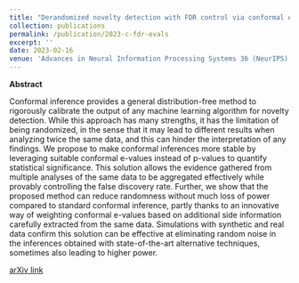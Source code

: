 ```yaml
---
title: "Derandomized novelty detection with FDR control via conformal e-values"
collection: publications
permalink: /publication/2023-c-fdr-evals
excerpt: ''
date: 2023-02-16
venue: 'Advances in Neural Information Processing Systems 36 (NeurIPS), 2023'
---
```


**Abstract**

Conformal inference provides a general distribution-free method to rigorously calibrate the output of any machine learning algorithm for novelty detection. While this approach has many strengths, it has the limitation of being randomized, in the sense that it may lead to different results when analyzing twice the same data, and this can hinder the interpretation of any findings. We propose to make conformal inferences more stable by leveraging suitable conformal e-values instead of p-values to quantify statistical significance. This solution allows the evidence gathered from multiple analyses of the same data to be aggregated effectively while provably controlling the false discovery rate. Further, we show that the proposed method can reduce randomness without much loss of power compared to standard conformal inference, partly thanks to an innovative way of weighting conformal e-values based on additional side information carefully extracted from the same data. Simulations with synthetic and real data confirm this solution can be effective at eliminating random noise in the inferences obtained with state-of-the-art alternative techniques, sometimes also leading to higher power. 

[arXiv link](https://arxiv.org/pdf/2302.07294.pdf)